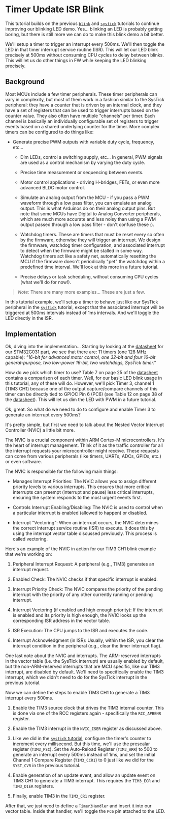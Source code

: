 # Timer Update ISR Blink

This tutorial builds on the previous [`blink`](../blink/README.md) and [`systick`](../systick/README.md) tutorials to continue improving our blinking LED demo. Yes... blinking an LED is probably getting boring, but there is still more we can do to make this blink demo a bit better.

We'll setup a timer to trigger an interrupt every 500ms. We'll then toggle the LED in that timer interrupt service routine (ISR). This will let our LED blink precisely at 500ms without consuming CPU cycles to delay between blinks. This will let us do other things in FW while keeping the LED blinking precisely.

## Background

Most MCUs include a few timer peripherals. These timer peripherals can vary in complexity, but most of them work in a fashion similar to the SysTick peripheral: they have a counter that is driven by an internal clock, and they have a set of registers that can be used to trigger interrupts based on the counter value. They also often have multiple "channels" per timer. Each channel is basically an individually configurable set of registers to trigger events based on a shared underlying counter for the timer. More complex timers can be configured to do things like:

* Generate precise PWM outputs with variable duty cycle, frequency, etc...

    * Dim LEDs, control a switching supply, etc... In general, PWM signals are used as a control mechanism by varying the duty cycle.

    * Precise time measurement or sequencing between events.

    * Motor control applications - driving H-bridges, FETs, or even more advanced BLDC motor control.

    * Simulate an analog output from the MCU - if you pass a PWM waveform through a low pass filter, you can emulate an analog output. This is what Arduinos do on their analog output pins. But note that some MCUs have Digital to Analog Converter peripherals, which are much more accurate and less noisy than using a PWM output passed through a low pass filter - don't confuse these :).

    * Watchdog timers. These are timers that must be reset every so often by the firmware, otherwise they will trigger an interrupt. We design the firmware, watchdog timer configuration, and associated interrupt to detect when the firmware might be stalled in some way. Watchdog timers act like a safety net, automatically resetting the MCU if the firmware doesn't periodically "pet" the watchdog within a predefined time interval. We'll look at this more in a future tutorial.

    * Precise delays or task scheduling, without consuming CPU cycles (what we'll do for now!).

> *Note:* There are many more examples... These are just a few.

In this tutorial example, we'll setup a timer to behave just like our SysTick peripheral in the [`systick`](../systick/README.md) tutorial, except that the associated interrupt will be triggered at 500ms intervals instead of 1ms intervals. And we'll toggle the LED directly in the ISR.

## Implementation

Ok, diving into the implementation... Starting by looking at the [datasheet](https://www.st.com/resource/en/datasheet/stm32g031c6.pdf) for our STM32G031 part, we see that there are: 11 timers (one 128 MHz capable): *"16-bit for advanced motor control, one 32-bit and four 16-bit general-purpose, two low-power 16-bit, two watchdogs, SysTick timer."*

How do we pick which timer to use? Table 7 on page 25 of the [datasheet](https://www.st.com/resource/en/datasheet/stm32g031c6.pdf) contains a comparison of each timer. Well, for our basic LED blink usage in this tutorial, any of these will do. However, we'll pick Timer 3, channel 1 (TIM3 CH1) because one of the output capture/compare channels of this timer can be directly tied to GPIOC Pin 6 (PC6) (see Table 12 on page 38 of the [datasheet](https://www.st.com/resource/en/datasheet/stm32g031c6.pdf)). This will let us dim the LED with PWM in a future tutorial.

Ok, great. So what do we need to do to configure and enable Timer 3 to generate an interrupt every 500ms?

It's pretty simple, but first we need to talk about the Nested Vector Interrupt Controller (NVIC) a little bit more.

The NVIC is a crucial component within ARM Cortex-M microcontrollers. It's the heart of interrupt management. Think of it as the traffic controller for all the interrupt requests your microcontroller might receive. These requests can come from various peripherals (like timers, UARTs, ADCs, GPIOs, etc.) or even software.

The NVIC is responsible for the following main things:

* Manages Interrupt Priorities: The NVIC allows you to assign different priority levels to various interrupts. This ensures that more critical interrupts can preempt (interrupt and pause) less critical interrupts, ensuring the system responds to the most urgent events first.

* Controls Interrupt Enabling/Disabling: The NVIC is used to control when a particular interrupt is enabled (allowed to happen) or disabled.

* Interrupt "Vectoring": When an interrupt occurs, the NVIC determines the correct interrupt service routine (ISR) to execute. It does this by using the interrupt vector table discussed previously. This process is called vectoring.

Here's an example of the NVIC in action for our TIM3 CH1 blink example that we're working on:

1. Peripheral Interrupt Request: A peripheral (e.g., TIM3) generates an interrupt request.

2. Enabled Check: The NVIC checks if that specific interrupt is enabled.

3. Interrupt Priority Check: The NVIC compares the priority of the pending interrupt with the priority of any other currently running or pending interrupt.

4. Interrupt Vectoring (if enabled and high enough priority): If the interrupt is enabled and its priority is high enough, the NVIC looks up the corresponding ISR address in the vector table.

5. ISR Execution: The CPU jumps to the ISR and executes the code.

6. Interrupt Acknowledgment (in ISR): Usually, within the ISR, you clear the interrupt condition in the peripheral (e.g., clear the timer interrupt flag).

One last note about the NVIC and interrupts. The ARM-reserved interrupts in the vector table (i.e. the SysTick interrupt) are usually enabled by default, but the non-ARM-reserved interrupts that are MCU specific, like our TIM3 interrupt, are disabled by default. We'll need to specifically enable the TIM3 interrupt, which we didn't need to do for the SysTick interrupt in the previous tutorial.

Now we can define the steps to enable TIM3 CH1 to generate a TIM3 interrupt every 500ms.

1. Enable the TIM3 source clock that drives the TIM3 internal counter. This is done via one of the RCC registers again - specifically the `RCC_APBENR` register.

2. Enable the TIM3 interrupt in the `NVIC_ISER` register as discussed above.

3. Like we did in the [`systick` tutorial](../systick/README.md), configure the timer's counter to increment every millisecond. But this time, we'll use the prescalar register (`TIM3_PSC`). Set the Auto-Reload Register (`TIM3_ARR`) to 500 to generate an interrupt every 500ms instead of 1ms, and set the initial Channel 1 Compare Register (`TIM3_CCR1`) to 0 just like we did for the `SYST_CVR` in the previous tutorial.

4. Enable generation of an update event, and allow an update event on TIM3 CH1 to generate a TIM3 interrupt. This requires the `TIM3_EGR` and `TIM3_DIER` registers.

5. Finally, enable TIM3 in the `TIM3_CR1` register.

After that, we just need to define a `Timer3Handler` and insert it into our vector table. Inside that handler, we'll toggle the `PC6` pin attached to the LED.

